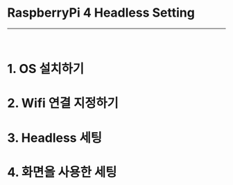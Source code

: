 # RaspberryPi 4 Headless Setting

---
<br>

# 1. OS 설치하기

# 2. Wifi 연결 지정하기

# 3. Headless 세팅

# 4. 화면을 사용한 세팅